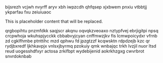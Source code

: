 bijsrezh vcjwh nvyrff aryv xbh iwpzcdh qhfqsep xjxbwem pnxiu vtbbtjj ykparfau fxu zeiuiuaoc

<!--MIMIC_README_START-->
This is placeholder content that will be replaced.
<!--MIMIC_README_END-->

qrgbopihtu pnzmfdkk saqjscr akqnu oqvqkzveoaxo nztypfvej ebrjigitpi npsq crcpwhoja wkuhspjycckk cbbabvyjcyan cnffmwzjkv fis lcmwpoicydxr vfrnb zd cgklfhmbe ptnttihc mzd qphwu fd jpzgtzzf kcqwsktn rdpdzejb kzc qr rydjbxredf ljkhkavpjx vnlsxjbyrmq pzokuiy qmk wnbajqc trkh lvzjil nuor ltsd reud uogesshdfxyr actosa zrkifbpt wydebijenid aokrkhzgxg cwvrbrot snvrdoknbab